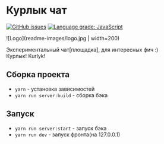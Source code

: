 # Курлык чат

[![GitHub issues](https://img.shields.io/github/issues/Shadow-Dev-Squad/kurlyk-chat)](https://github.com/Shadow-Dev-Squad/kurlyk-chat/issues)
[![Language grade: JavaScript](https://img.shields.io/lgtm/grade/javascript/g/badges/shields.svg?logo=lgtm&logoWidth=18)](https://lgtm.com/projects/g/badges/shields/context:javascript)  

![Logo](readme-images/logo.jpg | width=200)   

Экспериментальный чат[площадка], для интересных фич :)  
Курлык! Kurlyk!

## Сборка проекта
- `yarn` - установка зависимостей  
- `yarn run server:build` - сборка бэка

## Запуск
- `yarn run server:start` - запуск бэка  
- `yarn run dev` - запуск фронта(на 127.0.0.1)
